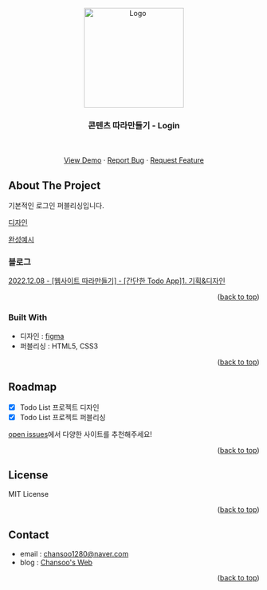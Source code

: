 <!-- PROJECT LOGO -->
<br />
<div align="center">
  <a href="https://github.com/chansoo1280/example/tree/master/blog/contents/Login">
    <img src="https://user-images.githubusercontent.com/62010067/206909341-a99fc386-6a9d-4785-9351-fbc028142f90.png" alt="Logo" width="200">
  </a>

  <h3 align="center">콘텐츠 따라만들기 - Login</h3>

  <p align="center">
    <br />
    <br />
    <a href="https://chansoo1280.github.io/example/blog/contents/Login/pub/">View Demo</a>
    ·
    <a href="https://github.com/chansoo1280/example/issues">Report Bug</a>
    ·
    <a href="https://github.com/chansoo1280/example/issues">Request Feature</a>
  </p>
</div>


<!-- ABOUT THE PROJECT -->
## About The Project

기본적인 로그인 퍼블리싱입니다.

[디자인](https://www.figma.com/file/ZkzQJrgMgAR1L3odsmM508/Contents-%EB%94%B0%EB%9D%BC%EB%A7%8C%EB%93%A4%EA%B8%B0?node-id=0%3A1&t=vhAnrMKtNenqI3hW-0)

[완성예시](https://chansoo1280.github.io/example/blog/contents/Login/pub/)

### 블로그 

[2022.12.08 - [웹사이트 따라만들기] - [간단한 Todo App]1. 기획&디자인](https://chansoo1280.tistory.com/59)

<p align="right">(<a href="#top">back to top</a>)</p>


### Built With

* 디자인 : [figma](https://www.figma.com)
* 퍼블리싱 : HTML5, CSS3

<p align="right">(<a href="#top">back to top</a>)</p>


<!-- ROADMAP -->
## Roadmap

- [x] Todo List 프로젝트 디자인
- [x] Todo List 프로젝트 퍼블리싱

[open issues](https://github.com/chansoo1280/example/issues)에서 다양한 사이트를 추천해주세요!

<p align="right">(<a href="#top">back to top</a>)</p>


<!-- LICENSE -->
## License

MIT License

<p align="right">(<a href="#top">back to top</a>)</p>



<!-- CONTACT -->
## Contact

* email : chansoo1280@naver.com
* blog : [Chansoo's Web](https://chansoo1280.tistory.com)

<p align="right">(<a href="#top">back to top</a>)</p>
